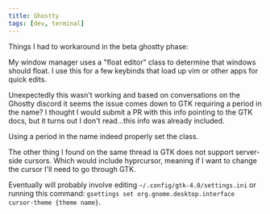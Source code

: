 ```yaml
---
title: Ghostty
tags: [dev, terminal]
---
```



Things I had to workaround in the beta ghostty phase:


My window manager uses a "float editor" class to determine that windows should float.
I use this for a few keybinds that load up vim or other apps for quick edits.

Unexpectedly this wasn't working and based on conversations on the Ghostty discord it seems the issue comes down to GTK requiring a period in the name?
I thought I would submit a PR with this info pointing to the GTK docs, but it turns out I don't read...this info was already included.

Using a period in the name indeed properly set the class.

The other thing I found on the same thread is GTK does not support server-side cursors. Which would include hyprcursor, meaning if I want to change the cursor I'll need to go through GTK.

Eventually will probably involve editing `~/.config/gtk-4.0/settings.ini` or running this command: `gsettings set org.gnome.desktop.interface cursor-theme {theme name}`.
